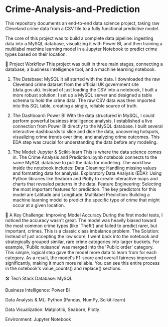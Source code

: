 # Crime-Analysis-and-Prediction
This repository documents an end-to-end data science project, taking raw Cleveland crime data from a CSV file to a fully functional predictive model.

The core of this project was to build a complete data pipeline: ingesting data into a MySQL database, visualizing it with Power BI, and then training a multilabel machine learning model in a Jupyter Notebook to predict crime types based on their location.

🚀 Project Workflow
This project was built in three main stages, connecting a database, a business intelligence tool, and a machine learning notebook.
1. The Database: MySQL
It all started with the data. I downloaded the raw Cleveland crime dataset from the official UK government site (data.gov.uk). Instead of just loading the CSV into a notebook, I built a more robust solution:
I set up a MySQL server and designed a table schema to hold the crime data.
The raw CSV data was then imported into this SQL table, creating a single, reliable source of truth.

2. The Dashboard: Power BI
With the data structured in MySQL, I could perform powerful business intelligence analysis. I established a live connection from Power BI directly to the MySQL database. I built several interactive dashboards to slice and dice the data, uncovering hotspots, visualizing crime trends over time, and analyzing crime outcomes. This EDA step was crucial for understanding the data before any modeling.

3. The Model: Jupyter & Scikit-learn
This is where the data science comes in. The Crime Analysis and Prediction.ipynb notebook connects to the same MySQL database to pull the data for modeling.
The workflow inside the notebook includes:
Data Cleaning: Handling missing values and formatting data for analysis.
Exploratory Data Analysis (EDA): Using Python libraries like Seaborn and Plotly to create interactive maps and charts that revealed patterns in the data.
Feature Engineering: Selecting the most important features for prediction. The key predictors for this model are Latitude and Longitude.
Multilabel Prediction: Building a machine learning model to predict the specific type of crime that might occur at a given location.

🧠 A Key Challenge: Improving Model Accuracy
During the first model tests, I noticed the accuracy wasn't great. The model was heavily biased toward the most common crime types (like 'Theft') and failed to predict rarer, but important, crimes. This is a classic class imbalance problem.
The Solution: Instead of just accepting the low score, I went back into the notebook and strategically grouped similar, rare crime categories into larger buckets. For example, 'Public nuisance' was merged into the 'Public order' category.
This simple, logical step gave the model more data to learn from for each category. As a result, the model's F1-score and overall fairness improved significantly, making it much more reliable. You can see this entire process in the notebook's value_counts() and replace() sections.

🛠️ Tech Stack
Database: MySQL

Business Intelligence: Power BI

Data Analysis & ML: Python (Pandas, NumPy, Scikit-learn)

Data Visualization: Matplotlib, Seaborn, Plotly

Environment: Jupyter Notebook
